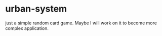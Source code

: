 # urban-system
just a simple random card game. Maybe I will work on it to become more complex application. 

